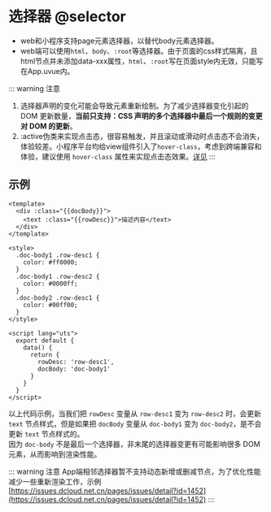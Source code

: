 # 选择器 @selector

- web和小程序支持page元素选择器，以替代body元素选择器。
- web端可以使用`html`、`body`、`:root`等选择器。由于页面的css样式隔离，且html节点并未添加data-xxx属性，`html`、`:root`写在页面style内无效，只能写在App.uvue内。

<!-- CSSJSON.selector_values.compatibility -->

::: warning 注意
1. 选择器声明的变化可能会导致元素重新绘制。为了减少选择器变化引起的 DOM 更新数量，**当前只支持：CSS 声明的多个选择器中最后一个规则的变更对 DOM 的更新**。
2. :active伪类来实现点击态，很容易触发，并且滚动或滑动时点击态不会消失，体验较差。小程序平台均给view组件引入了`hover-class`，考虑到跨端兼容和体验，建议使用 `hover-class` 属性来实现点击态效果。[详见](../../component/view.md#hover-class)
:::

## 示例

```vue
<template>
  <div :class="{{docBody}}">
    <text :class="{{rowDesc}}">描述内容</text>
  </div>
</template>

<style>
  .doc-body1 .row-desc1 {
    color: #ff0000;
  }
  .doc-body1 .row-desc2 {
    color: #0000ff;
  }
  .doc-body2 .row-desc1 {
    color: #00ff00;
  }
</style>

<script lang="uts">
  export default {
    data() {
      return {
        rowDesc: 'row-desc1',
        docBody: 'doc-body1'
      }
    }
  }
</script>
```

以上代码示例，当我们把 `rowDesc` 变量从 `row-desc1` 变为 `row-desc2` 时，会更新 `text` 节点样式，但是如果把 `docBody` 变量从 `doc-body1` 变为 `doc-body2`，是不会更新 `text` 节点样式的。\
因为 `doc-body` 不是最后一个选择器，非末尾的选择器变更有可能影响很多 DOM 元素，从而影响到渲染性能。

::: warning 注意
App端相邻选择器暂不支持动态新增或删减节点，为了优化性能减少一些重新渲染工作，示例 [https://issues.dcloud.net.cn/pages/issues/detail?id=1452](https://issues.dcloud.net.cn/pages/issues/detail?id=1452)
:::
